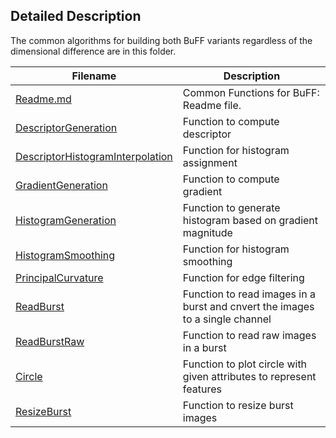 ## Detailed Description
The common algorithms for building both BuFF variants regardless of the dimensional difference are in this folder.


| Filename | Description |  
| ---------| ----------- |
| [Readme.md](/common/Readme.md) | Common Functions for BuFF: Readme file. |
| [DescriptorGeneration](./common/DescriptorGeneration.m) | Function to compute descriptor |
| [DescriptorHistogramInterpolation](./common/DescriptorHistogramInterpolation.m) | Function for histogram assignment |
| [GradientGeneration](./utils/GradientGeneration.m) | Function to compute gradient |
| [HistogramGeneration](./common/HistogramGeneration.m) | Function to generate histogram based on gradient magnitude |
| [HistogramSmoothing](./common/HistogramSmoothing.m) | Function for histogram smoothing |
| [PrincipalCurvature](./common/PrincipalCurvature.m) | Function for edge filtering |
| [ReadBurst](./common/ReadBurst.m) | Function to read images in a burst and cnvert the images to a single channel |
| [ReadBurstRaw](./common/ReadBurstRaw.m) | Function to read raw images in a burst |
| [Circle](./common/circle.m) | Function to plot circle with given attributes to represent features  |
| [ResizeBurst](./common/ResizeBurst.m) | Function to resize burst images |
